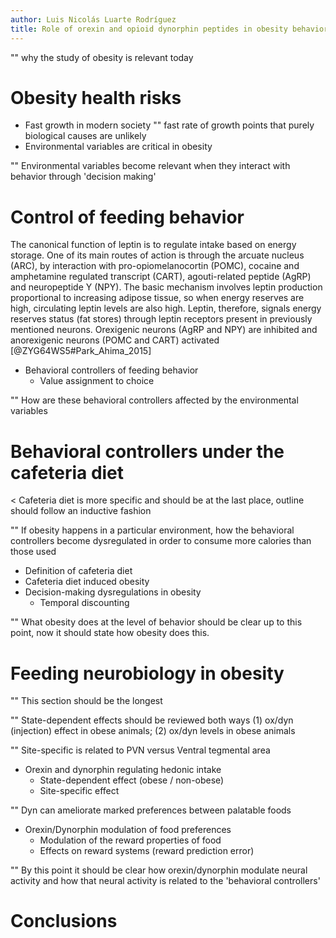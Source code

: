 ```yaml
---
author: Luis Nicolás Luarte Rodríguez
title: Role of orexin and opioid dynorphin peptides in obesity behavioral dysregulation
---
```


"" why the study of obesity is relevant today

# Obesity health risks
- Fast growth in modern society
"" fast rate of growth points that purely biological causes are unlikely
- Environmental variables are critical in obesity

"" Environmental variables become relevant when they interact with behavior through 'decision making'

# Control of feeding behavior


The canonical function of leptin is to regulate intake based on energy storage. One of its main routes of action is through the arcuate nucleus (ARC), by interaction with pro-opiomelanocortin (POMC), cocaine and amphetamine regulated transcript (CART), agouti-related peptide (AgRP) and neuropeptide Y (NPY). The basic mechanism involves leptin production proportional to increasing adipose tissue, so when energy reserves are high, circulating leptin levels are also high. Leptin, therefore, signals energy reserves status (fat stores) through leptin receptors present in previously mentioned neurons. Orexigenic neurons (AgRP and NPY) are inhibited and anorexigenic neurons (POMC and CART) activated [@ZYG64WS5#Park_Ahima_2015]

- Behavioral controllers of feeding behavior
	- Value assignment to choice

"" How are these behavioral controllers affected by the environmental variables

# Behavioral controllers under the cafeteria diet

< Cafeteria diet is more specific and should be at the last place, outline should follow an inductive fashion

"" If obesity happens in a particular environment, how the behavioral controllers become dysregulated in order to consume more calories than those used

- Definition of cafeteria diet
- Cafeteria diet induced obesity
- Decision-making dysregulations in obesity
	- Temporal discounting

"" What obesity does at the level of behavior should be clear up to this point, now it should state how obesity does this.

# Feeding neurobiology in obesity

"" This section should be the longest

"" State-dependent effects should be reviewed both ways (1) ox/dyn (injection) effect in obese animals; (2) ox/dyn levels in obese animals

"" Site-specific is related to PVN versus Ventral tegmental area

- Orexin and dynorphin regulating hedonic intake
	- State-dependent effect (obese / non-obese)
	- Site-specific effect

"" Dyn can ameliorate marked preferences between palatable foods

- Orexin/Dynorphin modulation of food preferences
	- Modulation of the reward properties of food
	- Effects on reward systems (reward prediction error)

"" By this point it should be clear how orexin/dynorphin modulate neural activity and how that neural activity is related to the 'behavioral controllers'

# Conclusions
